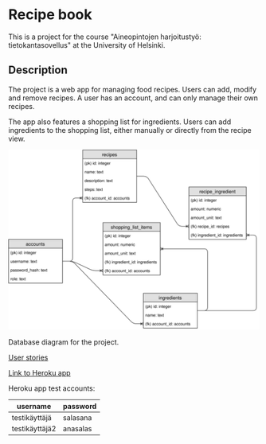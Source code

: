 # Recipe book
This is a project for the course "Aineopintojen harjoitustyö:
tietokantasovellus" at the University of Helsinki.

## Description
The project is a web app for managing food recipes. Users can add, modify and
remove recipes. A user has an account, and can only manage their own recipes.

The app also features a shopping list for ingredients. Users can add ingredients
to the shopping list, either manually or directly from the recipe view.

![Database diagram](docs/database-diagram.svg)

Database diagram for the project.

[User stories](docs/user-stories.md)

[Link to Heroku app](https://tsoha-2020-recipe-book.herokuapp.com)

Heroku app test accounts:

username|password
--------|--------
testikäyttäjä|salasana
testikäyttäjä2|anasalas

